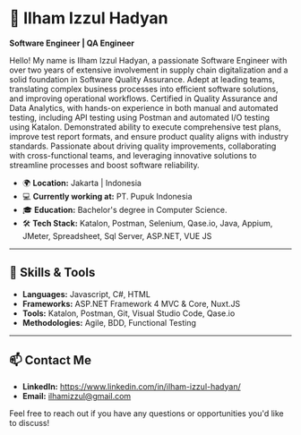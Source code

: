 # 📌 Ilham Izzul Hadyan

**Software Engineer | QA Engineer**

Hello! My name is Ilham Izzul Hadyan, a passionate Software Engineer with over two years of extensive involvement in supply chain digitalization and a solid foundation in Software Quality Assurance. Adept at leading teams, translating complex business processes into efficient software solutions, and improving operational workflows. Certified in Quality Assurance and Data Analytics, with hands-on experience in both manual and automated testing, including API testing using Postman and automated I/O testing using Katalon. Demonstrated ability to execute comprehensive test plans, improve test report formats, and ensure product quality aligns with industry standards. Passionate about driving quality improvements, collaborating with cross-functional teams, and leveraging innovative solutions to streamline processes and boost software reliability.

- 🌍 **Location:** Jakarta | Indonesia
- 💻 **Currently working at:** PT. Pupuk Indonesia
- 🎓 **Education:** Bachelor's degree in Computer Science.
- 🛠 **Tech Stack:** Katalon, Postman, Selenium, Qase.io, Java, Appium, JMeter, Spreadsheet, Sql Server, ASP.NET, VUE JS

---

## 🌱 Skills & Tools

- **Languages:** Javascript, C#, HTML
- **Frameworks:**  ASP.NET Framework 4 MVC & Core, Nuxt.JS
- **Tools:** Katalon, Postman, Git, Visual Studio Code, Qase.io
- **Methodologies:** Agile, BDD, Functional Testing

---

## 📫 Contact Me

- **LinkedIn:** https://www.linkedin.com/in/ilham-izzul-hadyan/
- **Email:** ilhamizzul@gmail.com

Feel free to reach out if you have any questions or opportunities you'd like to discuss!
